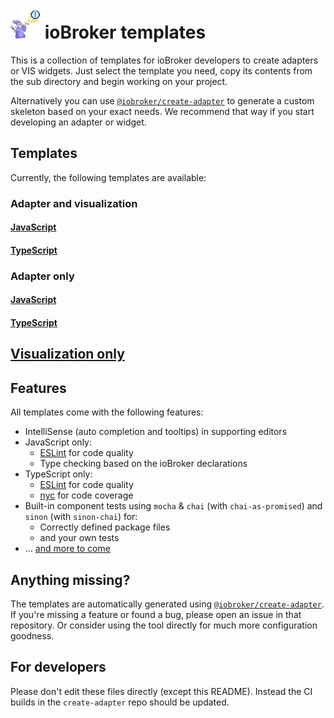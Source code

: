 # <img src="icon.png" width=48> ioBroker templates

This is a collection of templates for ioBroker developers to create adapters or VIS widgets. Just select the template you need, copy its contents from the sub directory and begin working on your project.

Alternatively you can use [`@iobroker/create-adapter`](https://github.com/ioBroker/create-adapter) to generate a custom skeleton based on your exact needs. We recommend that way if you start developing an adapter or widget.

<!-- TODO: Links to documentation and stuff -->

## Templates
Currently, the following templates are available:

### Adapter and visualization

#### [JavaScript](JavaScriptVIS)

#### [TypeScript](TypeScriptVIS)

### Adapter only

#### [JavaScript](JavaScript)

#### [TypeScript](TypeScript)

## [Visualization only](VIS)


## Features
All templates come with the following features:
* IntelliSense (auto completion and tooltips) in supporting editors
* JavaScript only:
  * [ESLint](https://github.com/eslint/eslint) for code quality
  * Type checking based on the ioBroker declarations
* TypeScript only:
  * [ESLint](https://github.com/eslint/eslint) for code quality
  * [nyc](https://github.com/istanbuljs/nyc) for code coverage
* Built-in component tests using `mocha` & `chai` (with `chai-as-promised`) and `sinon` (with `sinon-chai`) for:
  * Correctly defined package files
  * and your own tests
* ... [and more to come](https://github.com/ioBroker/create-adapter/blob/master/README.md#roadmap)

## Anything missing?
The templates are automatically generated using [`@iobroker/create-adapter`](https://github.com/ioBroker/create-adapter). If you're missing a feature or found a bug, please open an issue in that repository. Or consider using the tool directly for much more configuration goodness.

## For developers
Please don't edit these files directly (except this README). Instead the CI builds in the `create-adapter` repo should be updated.
